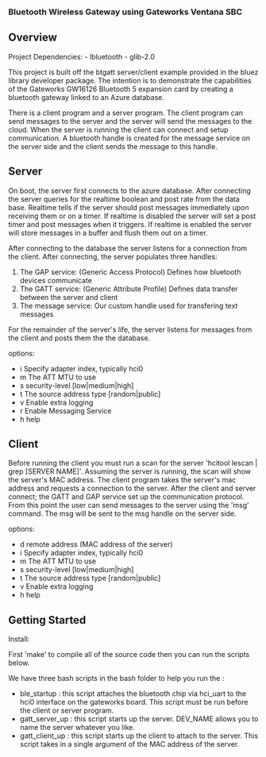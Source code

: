 ### Bluetooth Wireless Gateway using Gateworks Ventana SBC

## Overview 
Project Dependencies:
    - lbluetooth 
    - glib-2.0
    
This project is built off the btgatt server/client example provided in the bluez library developer package. The intention is to demonstrate the capabilities of the Gateworks GW16126 Bluetooth 5 expansion card by creating a bluetooth gateway linked to an Azure database.

There is a client program and a server program. The client program can send messages to the server and the server will send the messages to the cloud. 
When the server is running the client can connect and setup communication. A bluetooth handle is created for the message service on the server side and the client sends the message to this handle.

## Server 
On boot, the server first connects to the azure database. After connecting the server queries for the realtime boolean and post rate from the data base. Realtime tells if the server should post messages immediately upon receiving them or on a timer. If realtime is disabled the server will set a post timer and post messages when it triggers. If realtime is enabled the server will store messages in a buffer and flush them out on a timer. 

After connecting to the database the server listens for a connection from the client. After connecting, the server populates three handles:
1. The GAP service: (Generic Access Protocol) Defines how bluetooth devices communicate
2. The GATT service: (Generic Attribute Profile) Defines data transfer between the server and client
3. The message service: Our custom handle used for transfering text messages 

For the remainder of the server's life, the server listens for messages from the client and posts them the the database. 
    
options:
- i Specify adapter index, typically hci0 
- m The ATT MTU to use
- s security-level [low|medium|high]
- t The source address type [random|public]
- v Enable extra logging
- r Enable Messaging Service
- h help

## Client 
Before running the client you must run a scan for the server 'hcitool lescan | grep [SERVER NAME]'. Assuming the server is running, the scan will show the server's MAC address. The client program takes the server's mac address and requests a connection to the server. 
After the client and server connect; the GATT and GAP service set up the communication protocol. From this point the user can send messages to the server using the 'msg' command. The msg will be sent to the msg handle on the server side. 

options: 
- d remote address (MAC address of the server)
- i Specify adapter index, typically hci0 
- m The ATT MTU to use
- s security-level [low|medium|high]
- t The source address type [random|public]
- v Enable extra logging
- h help

## Getting Started 
Install:

First 'make' to compile all of the source code then you can run the scripts below.  

We have three bash scripts in the bash folder to help you run the : 
- ble_startup : this script attaches the bluetooth chip via hci_uart to the hci0 interface on the gateworks board. This script must be run before the client or server program. 
- gatt_server_up : this script starts up the server. DEV_NAME allows you to name the server whatever you like. 
- gatt_client_up : this script starts up the client to attach to the server. This script takes in a single argument of the MAC address of the server. 

